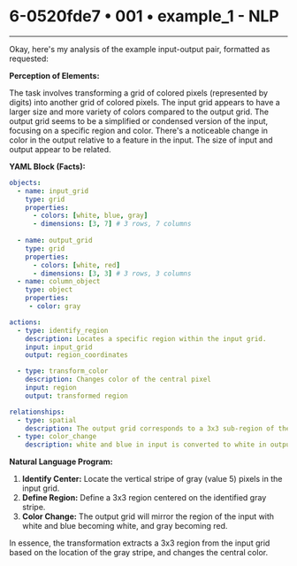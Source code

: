 # 6-0520fde7 • 001 • example_1 - NLP

---
Okay, here's my analysis of the example input-output pair, formatted as requested:

**Perception of Elements:**

The task involves transforming a grid of colored pixels (represented by digits) into another grid of colored pixels. The input grid appears to have a larger size and more variety of colors compared to the output grid. The output grid seems to be a simplified or condensed version of the input, focusing on a specific region and color. There's a noticeable change in color in the output relative to a feature in the input. The size of input and output appear to be related.

**YAML Block (Facts):**



```yaml
objects:
  - name: input_grid
    type: grid
    properties:
      - colors: [white, blue, gray]
      - dimensions: [3, 7] # 3 rows, 7 columns
    
  - name: output_grid
    type: grid
    properties:
      - colors: [white, red]
      - dimensions: [3, 3] # 3 rows, 3 columns
  - name: column_object
    type: object
    properties:
     - color: gray

actions:
  - type: identify_region
    description: Locates a specific region within the input grid.
    input: input_grid
    output: region_coordinates

  - type: transform_color
    description: Changes color of the central pixel
    input: region
    output: transformed region

relationships:
  - type: spatial
    description: The output grid corresponds to a 3x3 sub-region of the input grid, centered around the vertical gray stripe.
  - type: color_change
    description: white and blue in input is converted to white in output. the single gray color pixel is now red

```



**Natural Language Program:**

1.  **Identify Center:** Locate the vertical stripe of gray (value 5) pixels in the input grid.
2.  **Define Region:** Define a 3x3 region centered on the identified gray stripe.
3. **Color Change:** The output grid will mirror the region of the input with white and blue becoming white, and gray becoming red.

In essence, the transformation extracts a 3x3 region from the input grid based on the location of the gray stripe, and changes the central color.

